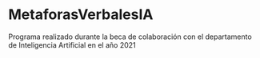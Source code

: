 # MetaforasVerbalesIA
Programa realizado durante la beca de colaboración con el departamento de Inteligencia Artificial en el año 2021
